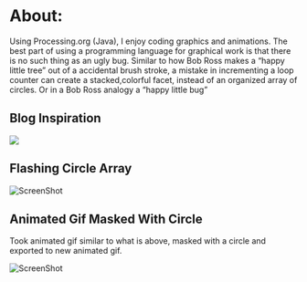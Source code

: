 # About:

Using Processing.org (Java), I enjoy coding graphics and animations. The best part of using a programming language for graphical work is that there is no such thing as an ugly bug. Similar to how Bob Ross makes a “happy little tree” out of a accidental brush stroke, a mistake in incrementing a loop counter can create a stacked,colorful facet, instead of an organized array of circles. Or in a Bob Ross analogy a “happy little bug”

## Blog Inspiration

[//]: # (Comment for example of linking)

[//]: #[![](https://github.com/dunhampa/Processing-Projects/blob/master/CircleBlogInspiration/example_20190012.png)](https://github.com/dunhampa/A_Happy_Little_Bug/tree/master/CircleBlogInspiration)

[![ ](https://github.com/dunhampa/Processing-Projects/blob/master/CircleBlogInspiration/example_20190012.png)](#)



## Flashing Circle Array

![ScreenShot](https://github.com/dunhampa/Processing-Projects/blob/master/FlashingCircleArray/data/FlashingCirclesProcessedSmallv2.gif)

## Animated Gif Masked With Circle

Took animated gif similar to what is above, masked with a circle and exported to new animated gif.

![ScreenShot](https://github.com/dunhampa/Processing-Projects/blob/master/AnimatedGifMaskedWithCircle/example%20output/AniGifMaskStillGiffed.gif)


